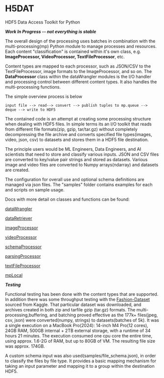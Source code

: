 # H5DAT
HDF5 Data Access Toolkit for Python 

***Work In Progress -- not everything is stable***

The overall design of the processing uses batches in combination with the multi-processing(mp) 
Python module to manage processes and resources. Each content "classification" is contained within 
it's own class, e.g. **ImageProcessor, VideoProcessor, TextFileProcessor**, etc. 

Content types are mapped to each processor, such as JSON/CSV to the TextFileProcessor, image formats
to the ImageProcessor, and so on. The **DataProcessor** class within the dataWrangler modules is the I/O
handler and processing control between different content types. It also handles the multi-processing functions.

The simple overview process is below

    input file --> read--> convert --> publish tuples to mp.queue --> deque --> write to HDF5

The contained code is an attempt at creating some processing structure when dealing with HDF5 files.
In simple terms its an I/O toolkit that reads from different file formats(zip, gzip, tar/tar.gz)
without completely decompressing the file archive and converts specified file types(images, video,
json, csv) to datasets and stores them in a HDF5 file destination.

The principle users would be ML Engineers, Data Engineers, and AI scientists that need to store
and classify various inputs. JSON and CSV files are converted to key/value pair strings and stored
as datasets. Various image and video files are converted to Numpy arrays(ndarray) and datasets are
created.

The configuration for overall use and optional schema definitions are managed via json files. 
The "samples" folder contains examples for each and scripts on sample usage.

Docs with more detail on classes and functions can be found:

[dataWrangler](./processors/htmldoc/dataWrangler.html)

[dataRetriever](./processors/htmldoc/dataRetriever.html)

[imageProcessor](./processors/htmldoc/imageProcessor.html)

[videoProcessor](./processors/htmldoc/videoProcessor.html)

[schemaProcessor](./processors/htmldoc/schemaProcessor.html)

[parsingProcessor](./processors/htmldoc/parsingProcessor.html)

[textFileProcessor](./processors/htmldoc/textFileProcessor.html)

[mpLocal](./processors/htmldoc/mpLocal.html)

***Testing***

Functional testing has been done with the content types that are supported. In addition
there was some throughput testing with the [Fashion-Dataset](https://www.kaggle.com/datasets/paramaggarwal/fashion-product-images-dataset)
sourced from Kaggle. That particular dataset was downloaded, and archives created in both zip and tarfile gzip (tar.gz) formats. The 
multi-processing,buffering, and batching proved effective as the 177k+ files(jpeg, csv, json) were converted(numpy, strings) to datasets(batches of 5k). 
It was a single execution on a MacBook Pro(2024): 14-inch M4 Pro(12 cores), 24GB RAM, 500GB internal + 2TB external storage,
with a runtime of 34 hours 21 minutes. The execution consumed one cpu core the entire time, using approx. 1.6-2G of RAM, but
up to 80GB of VM. The resulting file size was approx. 174GB.

A custom schema input was also used(samples/file_schema.json), in order to classify the files by file type. It provides a basic
mapping mechanism for taking an input parameter and mapping it to a group within the destination HDF5. 

